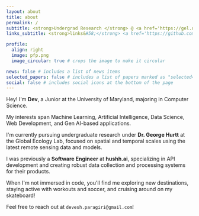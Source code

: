```yaml
---
layout: about
title: about
permalink: /
subtitle: <strong>Undergrad Research </strong> @ <a href='https://gel.umd.edu/'>Global Ecology Lab</a> • <strong>Previously&#58;</strong> <a href='https://hushh.ai/deveshparagiri/'>hushh.ai</a> • Dream &rarr; Act &rarr; Live
links_subtitle: <strong>links&#58;</strong> <a href='https://github.com/deveshparagiri/'>github</a> | <a href='https://linkedin.com/in/devesh-paragiri/'>linkedin</a> | <a href='https://medium.com/@devesh.paragiri/'>medium</a>

profile:
  align: right
  image: pfp.png
  image_circular: true # crops the image to make it circular

news: false # includes a list of news items
selected_papers: false # includes a list of papers marked as "selected={true}"
social: false # includes social icons at the bottom of the page
---
```


Hey! I'm **Dev**, a Junior at the University of Maryland, majoring in Computer Science.

My interests span Machine Learning, Artificial Intelligence, Data Science, Web Development, and Gen AI-based applications.

I'm currently pursuing undergraduate research under **Dr. George Hurtt** at the Global Ecology Lab, focused on spatial and temporal scales using the latest remote sensing data and models.

I was previously a **Software Engineer** at **hushh.ai**, specializing in API development and creating robust data collection and processing systems for their products.

When I'm not immersed in code, you'll find me exploring new destinations, staying active with workouts and soccer, and cruising around on my skateboard!

Feel free to reach out at `devesh.paragiri@gmail.com`!

